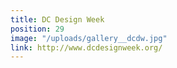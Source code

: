 ```yaml
---
title: DC Design Week
position: 29
image: "/uploads/gallery__dcdw.jpg"
link: http://www.dcdesignweek.org/
---
```


